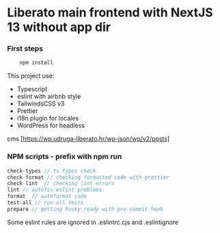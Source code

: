 # Liberato main frontend with NextJS 13 without app dir

### First steps

```ts
    npm install
```

This project use:

- Typescript
- eslint with airbnb style
- TailwindsCSS v3
- Prettier
- i18n plugin for locales
- WordPress for headless

cms [https://wp.udruga-liberato.hr/wp-json/wp/v2/posts]

### NPM scripts - prefix with npm run

```ts
check-types // ts types check
check-format // checking formatted code with prettier
check-lint  // checking lint errors
lint // autofix eslint problems
format  // autoformat code
test-all // run all tests
prepare // getting husky ready with pre-commit hook

```

Some eslint rules are ignored in .eslintrc.cjs and .eslintignore